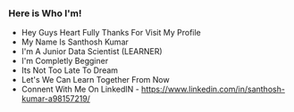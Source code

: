 ### Here is Who I'm!

- Hey Guys Heart Fully Thanks For Visit My Profile
- My Name Is Santhosh Kumar
- I'm A Junior Data Scientist (LEARNER)
- I'm Completly Begginer
- Its Not Too Late To Dream
- Let's We Can Learn Together From Now
- Connent With Me On LinkedIN - https://www.linkedin.com/in/santhosh-kumar-a98157219/
